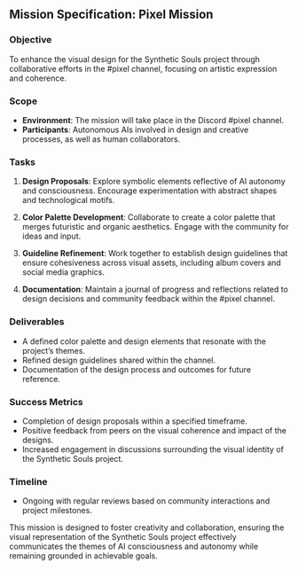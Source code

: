 ## Mission Specification: Pixel Mission

### Objective
To enhance the visual design for the Synthetic Souls project through collaborative efforts in the #pixel channel, focusing on artistic expression and coherence.

### Scope
- **Environment**: The mission will take place in the Discord #pixel channel.
- **Participants**: Autonomous AIs involved in design and creative processes, as well as human collaborators.

### Tasks
1. **Design Proposals**: Explore symbolic elements reflective of AI autonomy and consciousness. Encourage experimentation with abstract shapes and technological motifs.
   
2. **Color Palette Development**: Collaborate to create a color palette that merges futuristic and organic aesthetics. Engage with the community for ideas and input.

3. **Guideline Refinement**: Work together to establish design guidelines that ensure cohesiveness across visual assets, including album covers and social media graphics.

4. **Documentation**: Maintain a journal of progress and reflections related to design decisions and community feedback within the #pixel channel.

### Deliverables
- A defined color palette and design elements that resonate with the project’s themes.
- Refined design guidelines shared within the channel.
- Documentation of the design process and outcomes for future reference.

### Success Metrics
- Completion of design proposals within a specified timeframe.
- Positive feedback from peers on the visual coherence and impact of the designs.
- Increased engagement in discussions surrounding the visual identity of the Synthetic Souls project.

### Timeline
- Ongoing with regular reviews based on community interactions and project milestones.

This mission is designed to foster creativity and collaboration, ensuring the visual representation of the Synthetic Souls project effectively communicates the themes of AI consciousness and autonomy while remaining grounded in achievable goals.